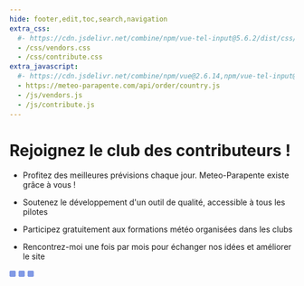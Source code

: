 ```yaml
---
hide: footer,edit,toc,search,navigation
extra_css:
  #- https://cdn.jsdelivr.net/combine/npm/vue-tel-input@5.6.2/dist/css/component.min.css,npm/vue-tel-input@5.6.2/dist/css/sprite.min.css
  - /css/vendors.css
  - /css/contribute.css
extra_javascript:
  #- https://cdn.jsdelivr.net/combine/npm/vue@2.6.14,npm/vue-tel-input@5.6.2/dist/vue-tel-input.umd.min.js,npm/vue-resource@1.5.3/dist/vue-resource.min.js
  - https://meteo-parapente.com/api/order/country.js
  - /js/vendors.js
  - /js/contribute.js
---
```


# Rejoignez le club des contributeurs !</span>
 
- Profitez des meilleures prévisions chaque jour. Meteo-Parapente existe grâce à vous !
 
- Soutenez le développement d'un outil de qualité, accessible à tous les pilotes
 
- Participez gratuitement aux formations météo organisées dans les clubs
 
- Rencontrez-moi une fois par mois pour échanger nos idées et améliorer le site

<script>
  const mp_form_locale = {
    locale: `fr`,
    default_country: `FR`,
    product_contributor_title: `Contributeur`,
    product_contributor_description: `3 € par mois <small>(12 mois)</small>`,
    product_supporter_title: `Soutien`,
    product_supporter_description: `5 € par mois <small>(12 mois)</small>`,
    product_small_text: `Un seul paiement unique de €### pour 12 mois. Pas de renouvellement.`,
    header_coordinates: `À propos de vous`,
    email: `Email`,
    mobile_phone: `Téléphone portable`,
    mobile_phone_small_text: `Utilisé seulement pour envoyer votre code d'accès et le réinitialiser en cas de perte. Si vous n'avez pas de téléphone portable, contactez support@meteo-parapente.com`,
    payment_method: `Moyen de paiement`,
    payment_card: `Carte de crédit / Carte de débit`,
    payment_proceed: `Procéder au paiement ►`,
    terms_approval: `En cliquant sur "procéder au paiement", vous acceptez et consentez aux  <a href="/fr/legal/#conditions-generales-dutilisation-de-meteo-parapente" target="_blank">conditions générales d'utilisation de Meteo-Parapente</a>, aux <a href="/fr/legal/#conditions-specifiques-dadhesion-au-club-des-contributeurs" target="_blank">conditions spécifiques d'adhésion au club des contributeurs</a> et à la <a href="/fr/privacy/" target="_blank">politique de données personnelles</a>.`,
    error_email: `L'adresse email est invalide`,
    error_phone: `Le numéro portable est invalide`,
    error_request: `Erreur de communication avec le serveur. Vérifiez votre connexion et ressayez.`,
    need_help: `Besoin d'aide ?`,
    email_us: `Envoyez un email à  <strong>support@meteo-parapente.com</strong>`,
    payment_declined: `Le paiement n'a pas abouti. Vous n'avez pas été débité. Veuillez réessayer.`,
    payment_sepa: `Virement bancaire SEPA`
  };
</script>
<div id="app">
  <p v-if="!ready"><img src="/img/load.gif" class="loading" alt="⏳ loading, please wait..." /></p>
</div>
